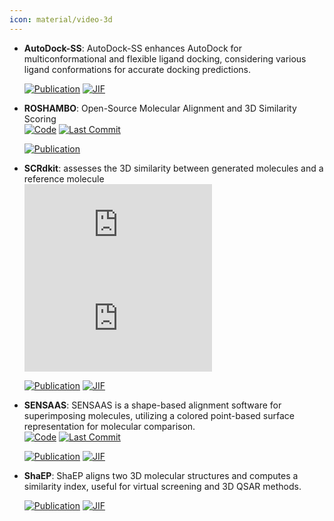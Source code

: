 ```yaml
---
icon: material/video-3d
---
```





- **AutoDock-SS**: AutoDock-SS enhances AutoDock for multiconformational and flexible ligand docking, considering various ligand conformations for accurate docking predictions.  

    [![Publication](https://img.shields.io/badge/Publication-Citations:3-blue?style=for-the-badge&logo=bookstack)](https://doi.org/10.1021/acs.jcim.4c00136) 
    [![JIF](https://img.shields.io/badge/Impact_Factor-5.60-purple?style=for-the-badge&logo=academia)](https://doi.org/10.1021/acs.jcim.4c00136)



- **ROSHAMBO**: Open-Source Molecular Alignment and 3D Similarity Scoring  
    [![Code](https://img.shields.io/github/stars/molecularinformatics/roshambo?style=for-the-badge&logo=github)](https://github.com/molecularinformatics/roshambo) 
    [![Last Commit](https://img.shields.io/github/last-commit/molecularinformatics/roshambo?style=for-the-badge&logo=github)](https://github.com/molecularinformatics/roshambo) 

    [![Publication](https://img.shields.io/badge/Publication-Citations:0-blue?style=for-the-badge&logo=bookstack)](https://doi.org/10.1021/acs.jcim.4c01225.s001) 



- **SCRdkit**: assesses the 3D similarity between generated molecules and a reference molecule  
    [![Code](https://img.shields.io/github/stars/oxpig/DEVELOP/blob/main/analysis/calc_SC_RDKit.py?style=for-the-badge&logo=github)](https://github.com/oxpig/DEVELOP/blob/main/analysis/calc_SC_RDKit.py) 
    [![Last Commit](https://img.shields.io/github/last-commit/oxpig/DEVELOP/blob/main/analysis/calc_SC_RDKit.py?style=for-the-badge&logo=github)](https://github.com/oxpig/DEVELOP/blob/main/analysis/calc_SC_RDKit.py) 

    [![Publication](https://img.shields.io/badge/Publication-Citations:59-blue?style=for-the-badge&logo=bookstack)](https://doi.org/10.1039/d1sc02436a) 
    [![JIF](https://img.shields.io/badge/Impact_Factor-7.60-purple?style=for-the-badge&logo=academia)](https://doi.org/10.1039/d1sc02436a)



- **SENSAAS**: SENSAAS is a shape-based alignment software for superimposing molecules, utilizing a colored point-based surface representation for molecular comparison.  
    [![Code](https://img.shields.io/github/stars/SENSAAS/sensaas?style=for-the-badge&logo=github)](https://github.com/SENSAAS/sensaas) 
    [![Last Commit](https://img.shields.io/github/last-commit/SENSAAS/sensaas?style=for-the-badge&logo=github)](https://github.com/SENSAAS/sensaas) 

    [![Publication](https://img.shields.io/badge/Publication-Citations:3-blue?style=for-the-badge&logo=bookstack)](https://doi.org/10.1002/minf.202000081) 
    [![JIF](https://img.shields.io/badge/Impact_Factor-2.80-purple?style=for-the-badge&logo=academia)](https://doi.org/10.1002/minf.202000081)



- **ShaEP**: ShaEP aligns two 3D molecular structures and computes a similarity index, useful for virtual screening and 3D QSAR methods.  

    [![Publication](https://img.shields.io/badge/Publication-Citations:173-blue?style=for-the-badge&logo=bookstack)](https://doi.org/10.1021/ci800315d) 
    [![JIF](https://img.shields.io/badge/Impact_Factor-5.60-purple?style=for-the-badge&logo=academia)](https://doi.org/10.1021/ci800315d)


